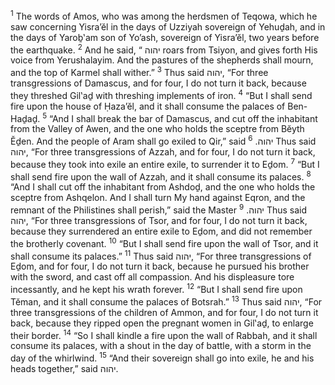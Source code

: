 <sup>1</sup> The words of Amos, who was among the herdsmen of Teqowa, which he saw concerning Yisra’ĕl in the days of Uzziyah sovereign of Yehuḏah, and in the days of Yaroḇ‛am son of Yo’ash, sovereign of Yisra’ĕl, two years before the earthquake.
<sup>2</sup> And he said, “ יהוה roars from Tsiyon, and gives forth His voice from Yerushalayim. And the pastures of the shepherds shall mourn, and the top of Karmel shall wither.”
<sup>3</sup> Thus said יהוה, “For three transgressions of Damascus, and for four, I do not turn it back, because they threshed Gil‛aḏ with threshing implements of iron.
<sup>4</sup> “But I shall send fire upon the house of Ḥaza’ĕl, and it shall consume the palaces of Ben-Haḏaḏ.
<sup>5</sup> “And I shall break the bar of Damascus, and cut off the inhabitant from the Valley of Awen, and the one who holds the sceptre from Bĕyth Ĕḏen. And the people of Aram shall go exiled to Qir,” said יהוה.
<sup>6</sup> Thus said יהוה, “For three transgressions of Azzah, and for four, I do not turn it back, because they took into exile an entire exile, to surrender it to Eḏom.
<sup>7</sup> “But I shall send fire upon the wall of Azzah, and it shall consume its palaces.
<sup>8</sup> “And I shall cut off the inhabitant from Ashdoḏ, and the one who holds the sceptre from Ashqelon. And I shall turn My hand against Eqron, and the remnant of the Philistines shall perish,” said the Master יהוה.
<sup>9</sup> Thus said יהוה, “For three transgressions of Tsor, and for four, I do not turn it back, because they surrendered an entire exile to Eḏom, and did not remember the brotherly covenant.
<sup>10</sup> “But I shall send fire upon the wall of Tsor, and it shall consume its palaces.”
<sup>11</sup> Thus said יהוה, “For three transgressions of Eḏom, and for four, I do not turn it back, because he pursued his brother with the sword, and cast off all compassion. And his displeasure tore incessantly, and he kept his wrath forever.
<sup>12</sup> “But I shall send fire upon Tĕman, and it shall consume the palaces of Botsrah.”
<sup>13</sup> Thus said יהוה, “For three transgressions of the children of Ammon, and for four, I do not turn it back, because they ripped open the pregnant women in Gil‛aḏ, to enlarge their border.
<sup>14</sup> “So I shall kindle a fire upon the wall of Rabbah, and it shall consume its palaces, with a shout in the day of battle, with a storm in the day of the whirlwind.
<sup>15</sup> “And their sovereign shall go into exile, he and his heads together,” said יהוה.

